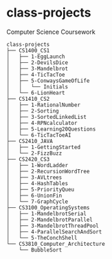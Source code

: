 # class-projects
Computer Science Coursework  

<pre><code>class-projects  
├── CS1400_CS1  
│   ├── 1-EggLaunch  
│   ├── 2-DevilsDice  
│   ├── 3-Mandelbrot  
│   ├── 4-TicTacToe  
│   ├── 5-ConwaysGameOfLife  
│   │   └── Initials  
│   └── 6-LionHeart  
├── CS1410_CS2  
│   ├── 1-RationalNumber  
│   ├── 2-Sorting  
│   ├── 3-SortedLinkedList  
│   ├── 4-RPNcalculator  
│   ├── 5-Learning20Questions  
│   └── 6-TicTacToeAI  
├── CS2410_JAVA  
│   ├── 1-GettingStarted   
│   └── 2-FizzBuzz   
├── CS2420_CS3  
│   ├── 1-WordLadder  
│   ├── 2-RecursionWordTree  
│   ├── 3-AVLtrees  
│   ├── 4-HashTables  
│   ├── 5-PriorityQueu  
│   ├── 6-UnionFin  
│   └── 7-GraphCycle  
├── CS3100_OperatingSystems  
│   ├── 1-MandelbrotSerial  
│   ├── 2-MandelbrotParallel  
│   ├── 3-MandelbrotThreadPool  
│   ├── 4-ParallelSearchAndSort  
│   └── 5-TheConchShell   
└── CS3810_Computer_Architecture  
    └── BubbleSort  
</code></pre>
